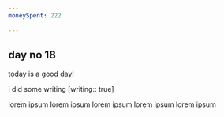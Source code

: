 ```yaml
---
moneySpent: 222
 
---
```

## day no 18
today is a good day!
 

i did some writing [writing:: true]

lorem ipsum lorem ipsum lorem ipsum lorem ipsum lorem ipsum
